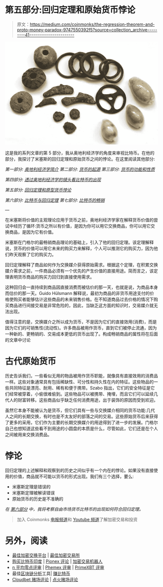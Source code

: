 # 第五部分:回归定理和原始货币悖论

> 原文：<https://medium.com/coinmonks/the-regression-theorem-and-proto-money-paradox-9747550392f5?source=collection_archive---------41----------------------->

![](img/b6b6e5214460dc70b65442da93fd3b6a.png)

这是我的系列文章的第 5 部分，我从奥地利经济学的角度来审视比特币。在他的部分，我探讨了米塞斯的回归定理和原始货币之间的悖论。在这里阅读其他部分:

*第一部分:* [*奥地利经济学简介*](https://satoshibaggins.medium.com/introduction-to-austrian-economics-54adae65d38b?source=your_stories_page-------------------------------------) *第二部分:* [*货币的起源*](https://satoshibaggins.medium.com/origin-of-money-e04e756578e7) *第三部分:* [*货币的功能和性质*](https://satoshibaggins.medium.com/the-function-and-properties-of-money-975c8f52857)

*第四部分:* [*透过奥地利经济学的镜头看比特币的出现*](https://satoshibaggins.medium.com/the-emergence-of-bitcoin-through-the-lens-of-austrian-economics-36cf7bcd09ff)

*第五部分:* [*回归定理和原型货币悖论*](http://the%20regression%20theorem%20and%20proto%20money%20paradox/)

*第六部分:* [*比特币与回归定理*](https://satoshibaggins.medium.com/bitcoin-and-the-regression-theorem-2d290167ccf1) *第七部分:* [*比特币的畅销*](https://satoshibaggins.medium.com/salability-of-bitcoin-845f393ec844)

—

在米塞斯将价值的主观理论应用于货币之前，奥地利经济学家在解释货币价值的尝试中经历了循环:货币之所以有价值，是因为你可以用它交换商品，你可以用它交换商品，是因为它有价值。

米塞斯在门格尔的最畅销商品理论的基础上，引入了他的回归定理。该定理解释说，货币的价值可以用它未来的购买力来解释，个人可以推测它的购买力，因为他们昨天观察了它的购买力。

回归定理解释了商品如何作为交换媒介获得原始需求。根据这个定理，在积累交换媒介需求之前，一件商品必须有一个优先的产生价值的直接用途。简而言之，该定理表明货币商品的购买力回归到直接使用需求。

这种回归会一直持续到商品因直接消费而被估价的那一天，也就是说，为商品本身而估价的那一天。Guido Hülsmann 解释说，最初为商品的非货币用途支付的价格使购买者能够估计这些商品的未来销售价格。在不知道商品过去价格的情况下购买商品进行间接交易是非常危险的，因此，当缺乏这方面的知识时，交易媒介就无法出现。

值得注意的是，交换媒介之所以成为货币，不是因为它们的直接效用(消费)，而是因为它们的可销售性(流动性)。许多商品被用作货币，直到它们被停止流通，因为一种新的、更畅销的、交易成本更低的货币出现了。构成畅销商品的属性将在后面的文章中讨论

# 古代原始货币

历史告诉我们，一些看似无用的物品被用作货币职能，就像具有直接效用的消费品一样。这些对象通常具有包括稀缺性、可分性和持久性在内的特征。这些物品的一些共同特征是漂亮、耐用、稀有和便于携带。Szabo 指出，它们的安全特征是它们经常被穿着，小偷很难偷到。这些物品可以被携带、掩埋，而且它们可以延续几代人的财富转移。这些商品似乎缺乏任何消费用途，出于装饰的原因而受到欢迎。

虽然它本身不能被认为是货币，但它们具有一些与交换媒介相同的货币功能:几代人之间的长期交换，有时也是不太友好的部落之间的交易。这些原始货币后来获得了更多的采用，它们作为主要的长期交换媒介的用途得到了进一步的发展。门格尔自己也想知道这些看不到用途的小圆盘的本质是什么，尽管如此，它们还是在个人之间被用来交换消费品。

# 悖论

回归定理的上述解释和观察到的历史之间似乎有一个内在的悖论。如果没有直接使用的价值，商品就不可能以货币的形式出现。我们有三个选择，要么:

*   米塞斯定理是错误的
*   米塞斯定理被解读错误
*   原始货币的历史是不准确的

*在* [*第六部分*](https://satoshibaggins.medium.com/bitcoin-and-the-regression-theorem-2d290167ccf1) *中，我将考察自由市场货币比特币的出现如何符合回归定理。*

> 加入 Coinmonks [电报频道](https://t.me/coincodecap)和 [Youtube 频道](https://www.youtube.com/c/coinmonks/videos)了解加密交易和投资

# 另外，阅读

*   [最佳加密交换平台](https://coincodecap.com/best-crypto-swap-platforms) | [最佳加密交易所](https://coincodecap.com/crypto-exchange)
*   [购买比特币印度](/coinmonks/buy-bitcoin-in-india-feb50ddfef94) | [Pionex 评论](/coinmonks/pionex-review-exchange-with-crypto-trading-bot-1e459d0191ea) | [加密交易机器人](/coinmonks/crypto-trading-bot-c2ffce8acb2a)
*   [n 平均零点评审](/coinmonks/ngrave-zero-review-c465cf8307fc) | [Phemex 评审](/coinmonks/phemex-review-4cfba0b49e28) | [PrimeXBT 评审](/coinmonks/primexbt-review-88e0815be858)
*   最佳[区块链分析](https://bitquery.io/blog/best-blockchain-analysis-tools-and-software)工具| [赚比特币](/coinmonks/earn-bitcoin-6e8bd3c592d9)
*   [Cloudbet 赌场评论](https://coincodecap.com/cloudbet-casino-review) | [点火赌场评论](https://coincodecap.com/ignition-casino-review)